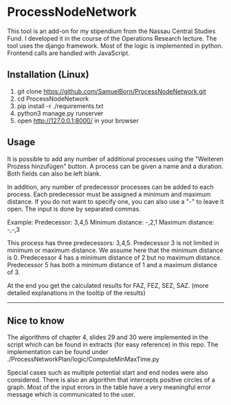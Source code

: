 # ProcessNodeNetwork

This tool is an add-on for my stipendium from the Nassau Central Studies Fund. I developed it in the course of the Operations Research lecture. 
The tool uses the django framework. Most of the logic is implemented in python. Frontend calls are handled with JavaScript.


## Installation (Linux)

1. git clone https://github.com/SamuelBorn/ProcessNodeNetwork.git
2. cd ProcessNodeNetwork
3. pip install -r ./requirements.txt
4. python3 manage.py runserver
5. open http://127.0.0.1:8000/ in your browser


## Usage

It is possible to add any number of additional processes using the "Weiteren Prozess hinzufügen" button.
A process can be given a name and a duration.
Both fields can also be left blank.

In addition, any number of predecessor processes can be added to each process. Each predecessor must be assigned a minimum and maximum distance. If you do not want to specify one, you can also use a "-" to leave it open. The input is done by separated commas.

Example:
Predecessor: 3,4,5
Minimum distance: -,2,1
Maximum distance: -,-,3

This process has three predecessors: 3,4,5.
Predecessor 3 is not limited in minimum or maximum distance. We assume here that the minimum distance is 0.
Predecessor 4 has a minimum distance of 2 but no maximum distance.
Predecessor 5 has both a minimum distance of 1 and a maximum distance of 3.

At the end you get the calculated results for FAZ, FEZ, SEZ, SAZ. (more detailed explanations in the tooltip of the results)

-------------------------------------------------------------

## Nice to know

The algorithms of chapter 4, slides 29 and 30 were implemented in the script which can be found in extracts (for easy reference) in this repo.
The implementation can be found under ./ProcessNetworkPlan/logic/ComputeMinMaxTime.py

Special cases such as multiple potential start and end nodes were also considered.
There is also an algorithm that intercepts positive circles of a graph.
Most of the input errors in the table have a very meaningful error message which is communicated to the user.

